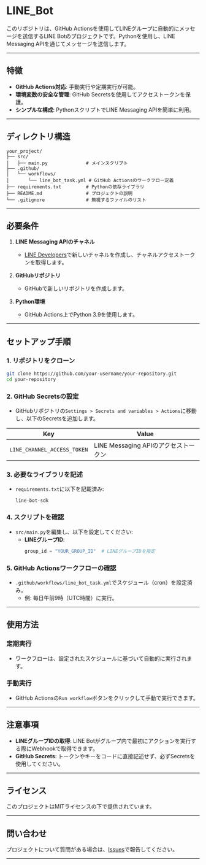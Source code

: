 # LINE_Bot

このリポジトリは、GitHub Actionsを使用してLINEグループに自動的にメッセージを送信するLINE Botのプロジェクトです。Pythonを使用し、LINE Messaging APIを通じてメッセージを送信します。

---

## 特徴
- **GitHub Actions対応**: 手動実行や定期実行が可能。
- **環境変数の安全な管理**: GitHub Secretsを使用してアクセストークンを保護。
- **シンプルな構成**: PythonスクリプトでLINE Messaging APIを簡単に利用。

---

## ディレクトリ構造

```
your_project/
├── src/
│   ├── main.py              # メインスクリプト
├── .github/
│   └── workflows/
│       └── line_bot_task.yml # GitHub Actionsのワークフロー定義
├── requirements.txt         # Pythonの依存ライブラリ
├── README.md                # プロジェクトの説明
└── .gitignore               # 無視するファイルのリスト
```

---

## 必要条件

1. **LINE Messaging APIのチャネル**
   - [LINE Developers](https://developers.line.biz/)で新しいチャネルを作成し、チャネルアクセストークンを取得します。

2. **GitHubリポジトリ**
   - GitHubで新しいリポジトリを作成します。

3. **Python環境**
   - GitHub Actions上でPython 3.9を使用します。

---

## セットアップ手順

### 1. リポジトリをクローン
```bash
git clone https://github.com/your-username/your-repository.git
cd your-repository
```

### 2. GitHub Secretsの設定
- GitHubリポジトリの`Settings > Secrets and variables > Actions`に移動し、以下のSecretsを追加します。

| Key                       | Value                     |
|---------------------------|---------------------------|
| `LINE_CHANNEL_ACCESS_TOKEN` | LINE Messaging APIのアクセストークン |

### 3. 必要なライブラリを記述
- `requirements.txt`に以下を記載済み:
  ```
  line-bot-sdk
  ```

### 4. スクリプトを確認
- `src/main.py`を編集し、以下を設定してください:
  - **LINEグループID**:
    ```python
    group_id = "YOUR_GROUP_ID"  # LINEグループIDを指定
    ```

### 5. GitHub Actionsワークフローの確認
- `.github/workflows/line_bot_task.yml`でスケジュール（cron）を設定済み。
  - 例: 毎日午前9時（UTC時間）に実行。

---

## 使用方法

### 定期実行
- ワークフローは、設定されたスケジュールに基づいて自動的に実行されます。

### 手動実行
- GitHub Actionsの`Run workflow`ボタンをクリックして手動で実行できます。

---

## 注意事項

- **LINEグループIDの取得**: LINE Botがグループ内で最初にアクションを実行する際にWebhookで取得できます。
- **GitHub Secrets**: トークンやキーをコードに直接記述せず、必ずSecretsを使用してください。

---

## ライセンス

このプロジェクトはMITライセンスの下で提供されています。

---

## 問い合わせ

プロジェクトについて質問がある場合は、[Issues](https://github.com/your-username/your-repository/issues)で報告してください。

---
